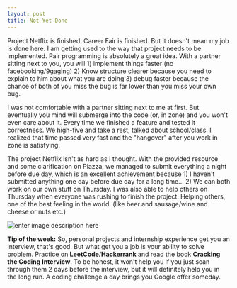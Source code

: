 ```yaml
---
layout: post
title: Not Yet Done
---
```

Project Netflix is finished. Career Fair is finished. But it doesn't mean my job is done here. I am getting used to the way that project needs to be implemented. Pair programming is absolutely a great idea. With a partner sitting next to you, you will 1) implement things faster (no facebooking/9gaging) 2) Know structure clearer because you need to explain to him about what you are doing 3) debug faster because the chance of both of you miss the bug is far lower than you miss your own bug.

I was not comfortable with a partner sitting next to me at first. But eventually you mind will submerge into the code (or, in zone) and you won't even care about it. Every time we finished a feature and tested it correctness. We high-five and take a rest, talked about school/class. I realized that time passed very fast and the "hangover" after you work in zone is satisfying.

The project Netflix isn't as hard as I thought. With the provided resource and some clarification on Piazza, we managed to submit everything a night before due day, which is an excellent achievement because 1) I haven't submitted anything one day before due day for a long time... 2) We can both work on our own stuff on Thursday. I was also able to help others on Thursday when everyone was rushing to finish the project. Helping others, one of the best feeling in the world. (like beer and sausage/wine and cheese or nuts etc.)

![enter image description here](http://www.thechinesequest.com/wp-content/uploads/2015/05/like-a-boss.jpg)

**Tip of the week:**
So, personal projects and internship experience get you an interview, that's good. But what get you a job is your ability to solve problem. Practice on **LeetCode**/**Hackerrank** and read the book **Cracking the Coding Interview**. To be honest, it won't help you if you just scan through them 2 days before the interview, but it will definitely help you in the long run. A coding challenge a day brings you Google offer someday.
